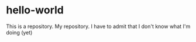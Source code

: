# hello-world
This is a repository. My repository. I have to admit that I don't know what I'm doing (yet)
